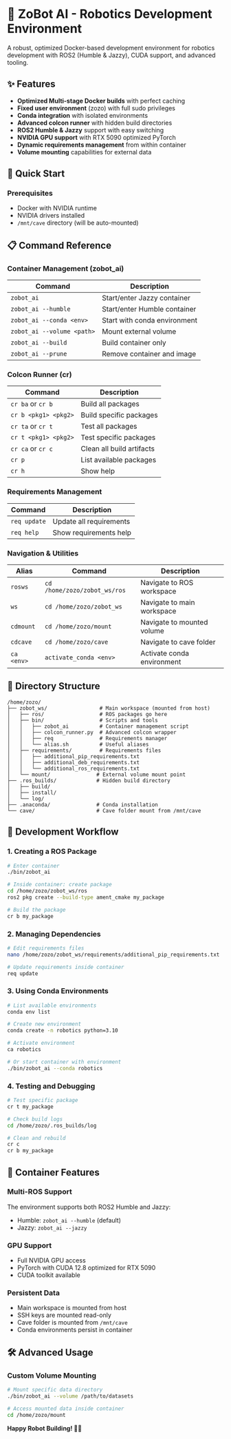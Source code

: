 # 🤖 ZoBot AI - Robotics Development Environment

A robust, optimized Docker-based development environment for robotics development with ROS2 (Humble & Jazzy), CUDA support, and advanced tooling.

## ✨ Features

- **Optimized Multi-stage Docker builds** with perfect caching
- **Fixed user environment** (zozo) with full sudo privileges
- **Conda integration** with isolated environments
- **Advanced colcon runner** with hidden build directories
- **ROS2 Humble & Jazzy** support with easy switching
- **NVIDIA GPU support** with RTX 5090 optimized PyTorch
- **Dynamic requirements management** from within container
- **Volume mounting** capabilities for external data

## 🚀 Quick Start

### Prerequisites
- Docker with NVIDIA runtime
- NVIDIA drivers installed
- `/mnt/cave` directory (will be auto-mounted)

## 📋 Command Reference

### Container Management (zobot_ai)
| Command | Description |
|---------|-------------|
| `zobot_ai` | Start/enter Jazzy container |
| `zobot_ai --humble` | Start/enter Humble container |
| `zobot_ai --conda <env>` | Start with conda environment |
| `zobot_ai --volume <path>` | Mount external volume |
| `zobot_ai --build` | Build container only |
| `zobot_ai --prune` | Remove container and image |

### Colcon Runner (cr)
| Command | Description |
|---------|-------------|
| `cr ba` or `cr b` | Build all packages |
| `cr b <pkg1> <pkg2>` | Build specific packages |
| `cr ta` or `cr t` | Test all packages |
| `cr t <pkg1> <pkg2>` | Test specific packages |
| `cr ca` or `cr c` | Clean all build artifacts |
| `cr p` | List available packages |
| `cr h` | Show help |

### Requirements Management
| Command | Description |
|---------|-------------|
| `req update` | Update all requirements |
| `req help` | Show requirements help |

### Navigation & Utilities
| Alias | Command | Description |
|-------|---------|-------------|
| `rosws` | `cd /home/zozo/zobot_ws/ros` | Navigate to ROS workspace |
| `ws` | `cd /home/zozo/zobot_ws` | Navigate to main workspace |
| `cdmount` | `cd /home/zozo/mount` | Navigate to mounted volume |
| `cdcave` | `cd /home/zozo/cave` | Navigate to cave folder |
| `ca <env>` | `activate_conda <env>` | Activate conda environment |

## 📁 Directory Structure

```
/home/zozo/
├── zobot_ws/                 # Main workspace (mounted from host)
│   ├── ros/                  # ROS packages go here
│   ├── bin/                  # Scripts and tools
│   │   ├── zobot_ai          # Container management script
│   │   ├── colcon_runner.py  # Advanced colcon wrapper
│   │   ├── req               # Requirements manager
│   │   └── alias.sh          # Useful aliases
│   ├── requirements/         # Requirements files
│   │   ├── additional_pip_requirements.txt
│   │   ├── additional_deb_requirements.txt
│   │   └── additional_ros_requirements.txt
│   └── mount/               # External volume mount point
├── .ros_builds/             # Hidden build directory
│   ├── build/
│   ├── install/
│   └── log/
├── .anaconda/               # Conda installation
└── cave/                    # Cave folder mount from /mnt/cave
```

## 🔧 Development Workflow

### 1. Creating a ROS Package
```bash
# Enter container
./bin/zobot_ai

# Inside container: create package
cd /home/zozo/zobot_ws/ros
ros2 pkg create --build-type ament_cmake my_package

# Build the package
cr b my_package

```

### 2. Managing Dependencies
```bash
# Edit requirements files
nano /home/zozo/zobot_ws/requirements/additional_pip_requirements.txt

# Update requirements inside container
req update
```

### 3. Using Conda Environments
```bash
# List available environments
conda env list

# Create new environment
conda create -n robotics python=3.10

# Activate environment
ca robotics

# Or start container with environment
./bin/zobot_ai --conda robotics
```

### 4. Testing and Debugging
```bash
# Test specific package
cr t my_package

# Check build logs
cd /home/zozo/.ros_builds/log

# Clean and rebuild
cr c
cr b my_package
```

## 🐳 Container Features

### Multi-ROS Support
The environment supports both ROS2 Humble and Jazzy:
- Humble: `zobot_ai --humble` (default)
- Jazzy: `zobot_ai --jazzy`

### GPU Support
- Full NVIDIA GPU access
- PyTorch with CUDA 12.8 optimized for RTX 5090
- CUDA toolkit available

### Persistent Data
- Main workspace is mounted from host
- SSH keys are mounted read-only
- Cave folder is mounted from `/mnt/cave`
- Conda environments persist in container

## 🛠️ Advanced Usage

### Custom Volume Mounting
```bash
# Mount specific data directory
./bin/zobot_ai --volume /path/to/datasets

# Access mounted data inside container
cd /home/zozo/mount
```

**Happy Robot Building! 🤖✨**
